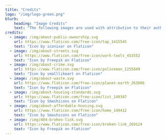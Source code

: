 ```yaml
---
title: "Credits"
logo: "/img/logo-green.png"
blurb:
    heading: "Image Credits"
    text: "The following images are used with attribution to their authors per the source links"
credits:
  - image: /img/about-public-ownership.svg
    url: https://www.flaticon.com/free-icon/tap_1415545
    text: "Icon by iconixar on Flaticon" 
  - image: /img/about-streets.svg
    url: https://www.flaticon.com/free-icon/work-tools_453552
    text: "Icon by Freepik on Flaticon" 
  - image: /img/about-crime.svg
    url: https://www.flaticon.com/free-icon/policeman_1255849
    text: "Icon by smalllikeart on Flaticon" 
  - image: /img/about-waste.svg
    url: https://www.flaticon.com/free-icon/planet-earth_263080
    text: "Icon by Freepik on Flaticon"
  - image: /img/about-housing-standards.svg
    url: https://www.flaticon.com/free-icon/list_149347
    text: "Icon by Smashicons on Flaticon"
  - image: /img/about-affordable-housing.svg
    url: https://www.flaticon.com/free-icon/home_149412
    text: "Icon by Smashicons on Flaticon"
  - image: /img/404-broken-link.svg
    url: https://www.flaticon.com/free-icon/broken-link_269124
    text: "Icon by Freepik on Flaticon"
---
```




